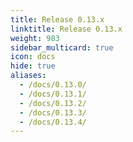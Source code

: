 ```yaml
---
title: Release 0.13.x
linktitle: Release 0.13.x
weight: 983
sidebar_multicard: true
icon: docs
hide: true
aliases:
  - /docs/0.13.0/
  - /docs/0.13.1/
  - /docs/0.13.2/
  - /docs/0.13.3/
  - /docs/0.13.4/
---
```

